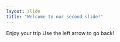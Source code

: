 ```yaml
---
layout: slide
title: "Welcome to our second slide!"
---
```

Enjoy your trip
Use the left arrow to go back!
